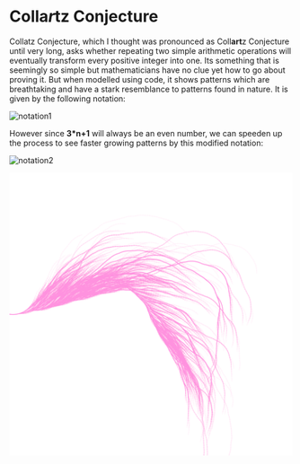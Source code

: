 # Colla*r*tz Conjecture


Collatz Conjecture, which I thought was pronounced as Coll**art**z Conjecture until very long, asks whether repeating two simple arithmetic operations will eventually transform every positive integer into one. Its something that is seemingly so simple but mathematicians have no clue yet how to go about proving it. But when modelled using code, it shows patterns which are breathtaking and have a stark resemblance to patterns found in nature. It is given by the following notation:

![notation1](https://wikimedia.org/api/rest_v1/media/math/render/svg/ec22031bdc2a1ab2e4effe47ae75a836e7dea459)

However since **3*n+1** will always be an even number, we can speeden up the process to see faster growing patterns by this modified notation:

![notation2](https://wikimedia.org/api/rest_v1/media/math/render/svg/ae238aa62598cce67c57371012b818b65d1ad6e3)

![collatz_conjecture](https://github.com/faizanraza09/introToIM/blob/main/Feb8/collatz.png)
